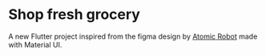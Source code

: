 # Shop fresh grocery

A new Flutter project inspired from the figma design by [Atomic Robot](https://www.figma.com/community/file/951116199771764914/Shop-Fresh-%E2%80%A2-Grocery-UI-Kit) made with Material UI.
